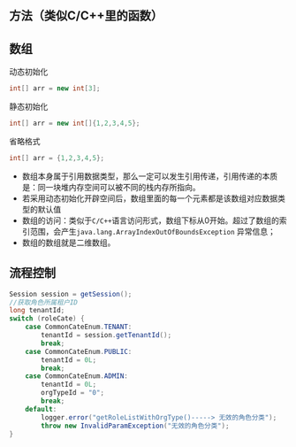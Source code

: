 



## 方法（类似C/C++里的函数）







## 数组

动态初始化
```java
int[] arr = new int[3];
```


静态初始化
```java
int[] arr = new int[]{1,2,3,4,5};
```

省略格式
```java
int[] arr = {1,2,3,4,5};
```

- 数组本身属于引用数据类型，那么一定可以发生引用传递，引用传递的本质是：同一块堆内存空间可以被不同的栈内存所指向。
- 若采用动态初始化开辟空间后，数组里面的每一个元素都是该数组对应数据类型的默认值
- 数组的访问：类似于`C/C++`语言访问形式，数组下标从0开始。超过了数组的索引范围，会产生`java.lang.ArrayIndexOutOfBoundsException` 异常信息；
- 数组的数组就是二维数组。









## 流程控制









```java
Session session = getSession();
//获取角色所属租户ID
long tenantId;
switch (roleCate) {
    case CommonCateEnum.TENANT:
        tenantId = session.getTenantId();
        break;
    case CommonCateEnum.PUBLIC:
        tenantId = 0L;
        break;
    case CommonCateEnum.ADMIN:
        tenantId = 0L;
        orgTypeId = "0";
        break;
    default:
        logger.error("getRoleListWithOrgType()-----> 无效的角色分类");
        throw new InvalidParamException("无效的角色分类");
}
```





















































